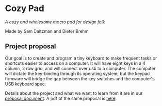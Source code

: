 # Cozy Pad
*A cozy and wholesome macro pad for design folk*

Made by Sam Daitzman and Dieter Brehm

## Project proposal
Our goal is to create and program a tiny keyboard to make frequent tasks or
shortcuts easier to access on a computer. It will have eight keys in a 4 column,
2 row grid, and will connect over usb to a computer. The computer will dictate
the key-binding through its operating system, but the keypad firmware will
bridge the gap between the key switches and the computer's USB keyboard spec.

Details about the project and what we want to learn from it are in our [proposal
document](reports/proposal.md). A pdf of the same proposal is [here](reports/proposal.pdf).
